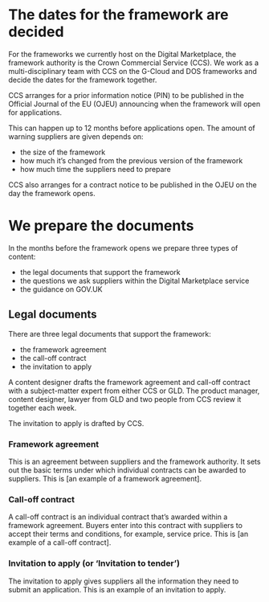 # The dates for the framework are decided   

For the frameworks we currently host on the Digital Marketplace, the framework authority is the Crown Commercial Service (CCS). We work as a multi-disciplinary team with CCS on the G-Cloud and DOS frameworks and decide the dates for the framework together. 

CCS arranges for a prior information notice (PIN) to be published in the Official Journal of the EU (OJEU) announcing when the framework will open for applications. 

This can happen up to 12 months before applications open. The amount of warning suppliers are given depends on:  

+ the size of the framework  
+ how much it’s changed from the previous version of the framework  
+ how much time the suppliers need to prepare  

CCS also arranges for a contract notice to be published in the OJEU on the day the framework opens. 

# We prepare the documents 
In the months before the framework opens we prepare three types of content: 

+ the legal documents that support the framework
+ the questions we ask suppliers within the Digital Marketplace service 
+ the guidance on GOV.UK

## Legal documents
There are three legal documents that support the framework:
  
+ the framework agreement
+ the call-off contract 
+ the invitation to apply

A content designer drafts the framework agreement and call-off contract with a subject-matter expert from either CCS or GLD. The product manager, content designer, lawyer from GLD and two people from CCS review it together each week.

The invitation to apply is drafted by CCS. 

### Framework agreement 
This is an agreement between suppliers and the framework authority. It sets out the basic terms under which individual contracts can be awarded to suppliers. This is [an example of a framework agreement]. 

### Call-off contract
A call-off contract is an individual contract that’s awarded within a framework agreement. Buyers enter into this contract with suppliers to accept their terms and conditions, for example, service price. This is [an example of a call-off contract].

### Invitation to apply (or ‘Invitation to tender’)
The invitation to apply gives suppliers all the information they need to submit an application. This is an example of an invitation to apply. 
